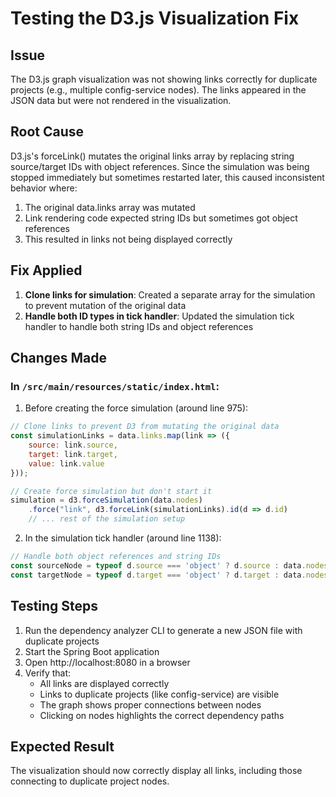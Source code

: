# Testing the D3.js Visualization Fix

## Issue
The D3.js graph visualization was not showing links correctly for duplicate projects (e.g., multiple config-service nodes). The links appeared in the JSON data but were not rendered in the visualization.

## Root Cause
D3.js's forceLink() mutates the original links array by replacing string source/target IDs with object references. Since the simulation was being stopped immediately but sometimes restarted later, this caused inconsistent behavior where:
1. The original data.links array was mutated
2. Link rendering code expected string IDs but sometimes got object references
3. This resulted in links not being displayed correctly

## Fix Applied
1. **Clone links for simulation**: Created a separate array for the simulation to prevent mutation of the original data
2. **Handle both ID types in tick handler**: Updated the simulation tick handler to handle both string IDs and object references

## Changes Made

### In `/src/main/resources/static/index.html`:

1. Before creating the force simulation (around line 975):
```javascript
// Clone links to prevent D3 from mutating the original data
const simulationLinks = data.links.map(link => ({
    source: link.source,
    target: link.target,
    value: link.value
}));

// Create force simulation but don't start it
simulation = d3.forceSimulation(data.nodes)
    .force("link", d3.forceLink(simulationLinks).id(d => d.id)
    // ... rest of the simulation setup
```

2. In the simulation tick handler (around line 1138):
```javascript
// Handle both object references and string IDs
const sourceNode = typeof d.source === 'object' ? d.source : data.nodes.find(n => n.id === d.source);
const targetNode = typeof d.target === 'object' ? d.target : data.nodes.find(n => n.id === d.target);
```

## Testing Steps
1. Run the dependency analyzer CLI to generate a new JSON file with duplicate projects
2. Start the Spring Boot application
3. Open http://localhost:8080 in a browser
4. Verify that:
   - All links are displayed correctly
   - Links to duplicate projects (like config-service) are visible
   - The graph shows proper connections between nodes
   - Clicking on nodes highlights the correct dependency paths

## Expected Result
The visualization should now correctly display all links, including those connecting to duplicate project nodes.